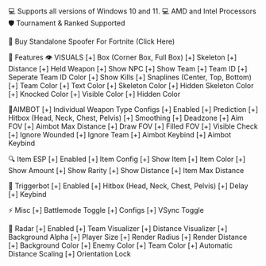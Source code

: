💻 Supports all versions of Windows 10 and 11.
💻 AMD and Intel Processors
🛡️  Tournament & Ranked Supported


🔌 Buy Standalone Spoofer For Fortnite (Click Here)


📖 Features
👁️ VISUALS
[+] Box (Corner Box, Full Box)
[+] Skeleton
[+] Distance
[+] Held Weapon
[+] Show NPC
[+] Show Team
[+] Team ID
[+] Seperate Team ID Color
[+] Show Kills
[+] Snaplines (Center, Top, Bottom)
[+] Team Color
[+] Text Color
[+] Skeleton Color
[+] Hidden Skeleton Color
[+] Knocked Color
[+] Visible Color
[+] Hidden Color


🎯AIMBOT
[+] Individual Weapon Type Configs
[+] Enabled
[+] Prediction
[+] Hitbox (Head, Neck, Chest, Pelvis)
[+] Smoothing
[+] Deadzone
[+] Aim FOV
[+] Aimbot Max Distance
[+] Draw FOV
[+] Filled FOV
[+] Visible Check
[+] Ignore Wounded
[+] Ignore Team
[+] Aimbot Keybind
[+] Aimbot Keybind


🔍 Item ESP
[+] Enabled
[+] Item Config
[+] Show Item
[+] Item Color
[+] Show Amount
[+] Show Rarity
[+] Show Distance
[+] Item Max Distance


🔫 Triggerbot
[+] Enabled
[+] Hitbox (Head, Neck, Chest, Pelvis)
[+] Delay
[+] Keybind


⚡ Misc
[+] Battlemode Toggle
[+] Configs
[+] VSync Toggle


📡 Radar
[+] Enabled
[+] Team Visualizer
[+] Distance Visualizer
[+] Background Alpha
[+] Player Size
[+] Render Radius
[+] Render Distance
[+] Background Color
[+] Enemy Color
[+] Team Color
[+] Automatic Distance Scaling
[+] Orientation Lock
